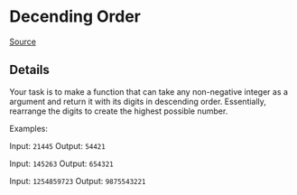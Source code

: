 # Decending Order

[Source](https://www.codewars.com/kata/descending-order/java)

## Details

Your task is to make a function that can take any non-negative integer as a argument and return it with its digits in descending order. Essentially, rearrange the digits to create the highest possible number.

Examples:

Input: `21445` Output: `54421`

Input: `145263` Output: `654321`

Input: `1254859723` Output: `9875543221`